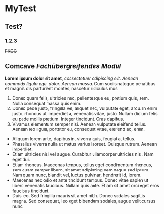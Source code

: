 # MyTest
## Test?
### 1,2,3
~~FKCC~~

**Comcave** *Fachübergreifendes Modul*
---
**Lorem ipsum dolor sit amet**, *consectetuer adipiscing elit. Aenean commodo ligula eget dolor. Aenean massa.* Cum sociis natoque penatibus et magnis dis parturient montes, nascetur ridiculus mus.
1. Donec quam felis, ultricies nec, pellentesque eu, pretium quis, sem. Nulla consequat massa quis enim.
2. Donec pede justo, fringilla vel, aliquet nec, vulputate eget, arcu. In enim justo, rhoncus ut, imperdiet a, venenatis vitae, justo. Nullam dictum felis eu pede mollis pretium. Integer tincidunt. Cras dapibus.
3. Vivamus elementum semper nisi. Aenean vulputate eleifend tellus. Aenean leo ligula, porttitor eu, consequat vitae, eleifend ac, enim.
- Aliquam lorem ante, dapibus in, viverra quis, feugiat a, tellus.
- Phasellus viverra nulla ut metus varius laoreet. Quisque rutrum. Aenean imperdiet.
- Etiam ultricies nisi vel augue. Curabitur ullamcorper ultricies nisi. Nam eget dui.
- Etiam rhoncus. Maecenas tempus, tellus eget condimentum rhoncus, sem quam semper libero, sit amet adipiscing sem neque sed ipsum. Nam quam nunc, blandit vel, luctus pulvinar, hendrerit id, lorem.
- Maecenas nec odio et ante tincidunt tempus. Donec vitae sapien ut libero venenatis faucibus. Nullam quis ante. Etiam sit amet orci eget eros faucibus tincidunt.
- Duis leo. Sed fringilla mauris sit amet nibh. Donec sodales sagittis magna. Sed consequat, leo eget bibendum sodales, augue velit cursus nunc, 
